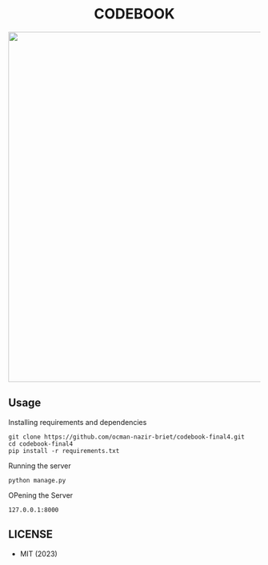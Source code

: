 <h1 align="center">CODEBOOK</h1>
<a href="#">
  <div align="center">
    <img src="images/.png" width='700'/>
  </div>
</a> 


## Usage

Installing requirements and dependencies
```
git clone https://github.com/ocman-nazir-briet/codebook-final4.git
cd codebook-final4
pip install -r requirements.txt
```

Running the server
```
python manage.py
```
OPening the Server
```
127.0.0.1:8000
```

## LICENSE
- MIT (2023)
